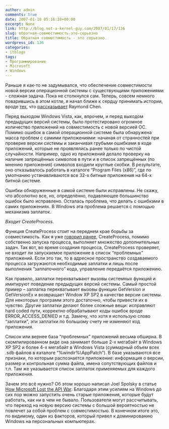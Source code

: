 ```yaml
---
author: admin
comments: true
date: 2007-01-18 05:16:28+00:00
excerpt: None
link: http://blog.not-a-kernel-guy.com/2007/01/17/136
slug: обратная-совместимость-это-серьезно
title: Обратная совместимость - это серьезно.
wordpress_id: 136
categories:
- itblogs
tags:
- Программирование
- Microsoft
- Windows
---
```


Раньше я как-то не задумывался, что обеспечение совместимости новой версии операционной системы с существующими приложениями - сложная задача. Пока не столкнулся сам. Теперь, совсем немного поварившись в этом котле, я начал ближе к сердцу принимать истории, вроде [тех](http://blogs.msdn.com/oldnewthing/archive/2003/10/15/55296.aspx), что [рассказывает](http://blogs.msdn.com/oldnewthing/archive/2003/12/23/45481.aspx) Raymond Chen. 

Перед выходом Windows Vista, как, впрочем, и перед выходом предыдущих версий системы, было протестировано огромное количество приложений на совместимость с новой версией ОС. Помимо ошибок в самой операционной системе была обнаружена масса проблем с самими приложениями: начиная от странностей при проверке версии системы и заканчивая грубыми ошибками в коде приложений, которые не проявлялись ранее только по чистой случайности. Например, одно из приложений делало проверку на наличие запрещённых символов в пути и в список запрещённых (по мнению приложения) символов входили круглые скобки. В результате, оно отказывалось работать в каталоге “Program Files (x86)”, где по умолчанию устанавливаются все 32-х битные приложения на 64-х битной системе.

Ошибки обнаруженные в самой системе были исправлены. Не скажу, что абсолютно все, но, определённо, подавляющее большинство ошибок было исправлено. Осталась проблема, что делать с ошибками в самих приложениях. В Windows эта проблема решается с помощью механизма заплаток.

_Входит CreateProcess._

Функция CreateProcess стоит на переднем крае борьбы за совместимость. Как я уже [говорил ранее](http://blog.not-a-kernel-guy.com/2007/01/12/133), CreateProcess, помимо собственно запуска процесса, выполняет множество дополнительных задач. Так вот, во время создания процесса, CreateProcess проверяет, не входит ли запускаемое приложение в список “проблемных” приложений. Если это так, то в адресное пространство создаваемого процесса загружаются необходимые заплатки и лишь после выполнения “заплаточного” кода, управление передаётся приложению.

Как правило, заплатки перехватывают вызовы системных функций и имитируют поведение предыдущих версий системы. Самый простой пример – заплатка перехватывает вызовы функции GetVersion и GetVersionEx и возвращает Window XP SP2 в качестве версии системы. Для некоторых программ этого достаточно, чтобы привести их в чувство. Другие заплатки делают более сложные вещи: исправляют hard coded пути, корректно обрабатывают коды ошибок вроде ERROR_ACCESS_DENIED и т.д. Замечу, что хотя я использую слово “заплатки”, эти заплатки по большому счету не изменяют код приложения. 

Список или вернее база “проблемных” приложений весьма обширна. В скомпилированном виде она занимает больше 2-х мегабайт в Windows XP SP2 и более 4-х мегабайт в Windows Vista (суммарный объем всех .sdb файлов в каталоге “%windir%\AppPatch”). В базе указываются все признаки, по которым распознается приложение: информация о версии, размер и контрольная сумма файла, имена сопутствующих файлов и т.п. Там же указывается список заплаток применяемых для каждого приложения. 

Зачем это всё нужно? Об этом хорошо написал Joel Spolsky в статье [How Microsoft Lost the API War](http://www.joelonsoftware.com/articles/APIWar.html). Благодаря этим усилиям на Windows до сих пор можно запустить очень старые приложения, которые будут работать, как ни в чем не бывало. Пользователи могут рассчитывать, что переход на новую версию системы с большой вероятностью не повлечет за собой проблем с совместимостью. В конечном итоге это, по видимому, один из факторов, который привел к доминированию Windows на персональных компьютерах.
